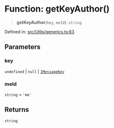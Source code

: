 # Function: getKeyAuthor()

> **getKeyAuthor**(`key`, `meId`): `string`

Defined in: [src/Utils/generics.ts:63](https://github.com/Fokusdotid/bail/blob/a1b2bb6d3d63874a4f497e70ebd6347b2869da8e/src/Utils/generics.ts#L63)

## Parameters

### key

`undefined` | `null` | [`IMessageKey`](../namespaces/proto/interfaces/IMessageKey.md)

### meId

`string` = `'me'`

## Returns

`string`
